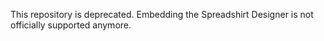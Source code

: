 This repository is deprecated. Embedding the Spreadshirt Designer is not officially supported anymore.